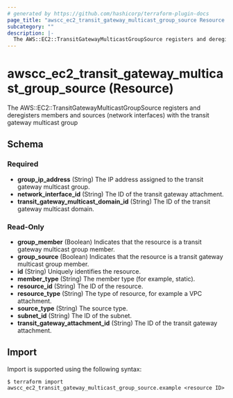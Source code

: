 ```yaml
---
# generated by https://github.com/hashicorp/terraform-plugin-docs
page_title: "awscc_ec2_transit_gateway_multicast_group_source Resource - terraform-provider-awscc"
subcategory: ""
description: |-
  The AWS::EC2::TransitGatewayMulticastGroupSource registers and deregisters members and sources (network interfaces) with the transit gateway multicast group
---
```


# awscc_ec2_transit_gateway_multicast_group_source (Resource)

The AWS::EC2::TransitGatewayMulticastGroupSource registers and deregisters members and sources (network interfaces) with the transit gateway multicast group



<!-- schema generated by tfplugindocs -->
## Schema

### Required

- **group_ip_address** (String) The IP address assigned to the transit gateway multicast group.
- **network_interface_id** (String) The ID of the transit gateway attachment.
- **transit_gateway_multicast_domain_id** (String) The ID of the transit gateway multicast domain.

### Read-Only

- **group_member** (Boolean) Indicates that the resource is a transit gateway multicast group member.
- **group_source** (Boolean) Indicates that the resource is a transit gateway multicast group member.
- **id** (String) Uniquely identifies the resource.
- **member_type** (String) The member type (for example, static).
- **resource_id** (String) The ID of the resource.
- **resource_type** (String) The type of resource, for example a VPC attachment.
- **source_type** (String) The source type.
- **subnet_id** (String) The ID of the subnet.
- **transit_gateway_attachment_id** (String) The ID of the transit gateway attachment.

## Import

Import is supported using the following syntax:

```shell
$ terraform import awscc_ec2_transit_gateway_multicast_group_source.example <resource ID>
```
